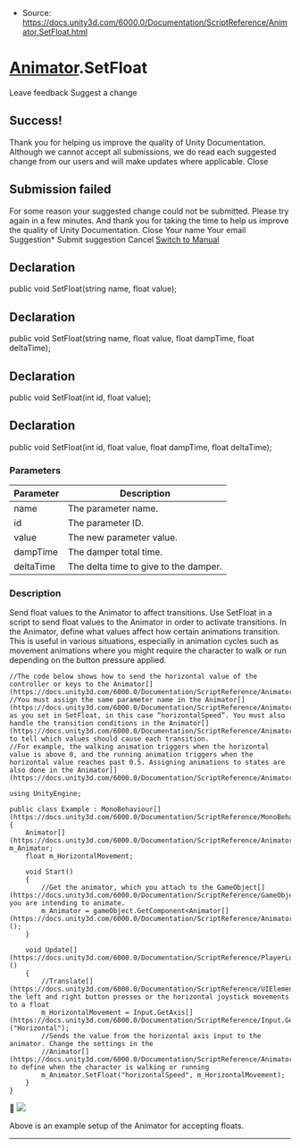 * Source: https://docs.unity3d.com/6000.0/Documentation/ScriptReference/Animator.SetFloat.html

#  [Animator](https://docs.unity3d.com/6000.0/Documentation/ScriptReference/Animator.html).SetFloat
Leave feedback
Suggest a change
## Success!
Thank you for helping us improve the quality of Unity Documentation. Although we cannot accept all submissions, we do read each suggested change from our users and will make updates where applicable.
Close
## Submission failed
For some reason your suggested change could not be submitted. Please <a>try again</a> in a few minutes. And thank you for taking the time to help us improve the quality of Unity Documentation.
Close
Your name Your email Suggestion* Submit suggestion
Cancel
[Switch to Manual](https://docs.unity3d.com/6000.0/Documentation/Manual/class-Animator.html "Go to Animator Component in the Manual")
## Declaration
public void SetFloat(string name, float value); 
## Declaration
public void SetFloat(string name, float value, float dampTime, float deltaTime); 
## Declaration
public void SetFloat(int id, float value); 
## Declaration
public void SetFloat(int id, float value, float dampTime, float deltaTime); 
### Parameters
Parameter | Description  
---|---  
name | The parameter name.  
id | The parameter ID.  
value | The new parameter value.  
dampTime | The damper total time.  
deltaTime | The delta time to give to the damper.  
### Description
Send float values to the Animator to affect transitions.
Use SetFloat in a script to send float values to the Animator in order to activate transitions. In the Animator, define what values affect how certain animations transition. This is useful in various situations, especially in animation cycles such as movement animations where you might require the character to walk or run depending on the button pressure applied.
```
//The code below shows how to send the horizontal value of the controller or keys to the Animator[](https://docs.unity3d.com/6000.0/Documentation/ScriptReference/Animator.html).
//You must assign the same parameter name in the Animator[](https://docs.unity3d.com/6000.0/Documentation/ScriptReference/Animator.html) as you set in SetFloat, in this case “horizontalSpeed”. You must also handle the transition conditions in the Animator[](https://docs.unity3d.com/6000.0/Documentation/ScriptReference/Animator.html), to tell which values should cause each transition.
//For example, the walking animation triggers when the horizontal value is above 0, and the running animation triggers when the horizontal value reaches past 0.5. Assigning animations to states are also done in the Animator[](https://docs.unity3d.com/6000.0/Documentation/ScriptReference/Animator.html).  
  
using UnityEngine;  
  
public class Example : MonoBehaviour[](https://docs.unity3d.com/6000.0/Documentation/ScriptReference/MonoBehaviour.html)
{
    Animator[](https://docs.unity3d.com/6000.0/Documentation/ScriptReference/Animator.html) m_Animator;
    float m_HorizontalMovement;  
  
    void Start()
    {
        //Get the animator, which you attach to the GameObject[](https://docs.unity3d.com/6000.0/Documentation/ScriptReference/GameObject.html) you are intending to animate.
        m_Animator = gameObject.GetComponent<Animator[](https://docs.unity3d.com/6000.0/Documentation/ScriptReference/Animator.html)>();
    }  
  
    void Update[](https://docs.unity3d.com/6000.0/Documentation/ScriptReference/PlayerLoop.Update.html)()
    {
        //Translate[](https://docs.unity3d.com/6000.0/Documentation/ScriptReference/UIElements.Translate.html) the left and right button presses or the horizontal joystick movements to a float
        m_HorizontalMovement = Input.GetAxis[](https://docs.unity3d.com/6000.0/Documentation/ScriptReference/Input.GetAxis.html)("Horizontal");
        //Sends the value from the horizontal axis input to the animator. Change the settings in the
        //Animator[](https://docs.unity3d.com/6000.0/Documentation/ScriptReference/Animator.html) to define when the character is walking or running
        m_Animator.SetFloat("horizontalSpeed", m_HorizontalMovement);
    }
}

```

![](https://docs.unity3d.com/6000.0/Documentation/StaticFiles/ScriptRefImages/AnimatorSetFloat.png)   
  
Above is an example setup of the Animator for accepting floats.
* * *
